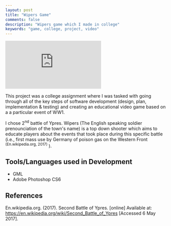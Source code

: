 ```yaml
---
layout: post
title: "Wipers Game"
comments: false
description: "Wipers game which I made in college"
keywords: "game, college, project, video"
---
```


<div class="video-container"><iframe src="https://www.youtube.com/embed/WwmFI0qem3g" frameborder="0" allowfullscreen></iframe></div>

This project was a college assignment where I was tasked with going through all of the key steps of software development (design, plan, 
implementation & testing) and creating an educational video game based on a a particular event of WW1.

I chose 2<sup>nd</sup> battle of Ypres. Wipers (The English speaking soldier prenounciation of the town's name) is a top down shooter 
which aims to educate players about the events that took place during this specific battle (i.e., first mass use by Germany of poison gas 
on the Western Front <sup>(En.wikipedia.org, 2017)</sup> ).

## Tools/Languages used in Development

- GML
- Adobe Photoshop CS6

## References
En.wikipedia.org. (2017). Second Battle of Ypres. [online] Available at: https://en.wikipedia.org/wiki/Second_Battle_of_Ypres 
[Accessed 6 May 2017].

